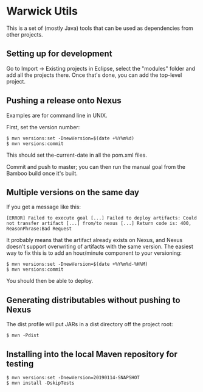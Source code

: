 Warwick Utils
=============

This is a set of (mostly Java) tools that can be used as dependencies from other projects.

Setting up for development
-------------

Go to Import -> Existing projects in Eclipse, select the "modules" folder and add all the projects there. 
Once that's done, you can add the top-level project.

Pushing a release onto Nexus
-------------

Examples are for command line in UNIX.

First, set the version number:

    $ mvn versions:set -DnewVersion=$(date +%Y%m%d)
    $ mvn versions:commit
    
This should set <version>the-current-date</version> in all the pom.xml files.

Commit and push to master; you can then run the manual goal from the Bamboo build once it's built.
    
Multiple versions on the same day
-------------

If you get a message like this:

    [ERROR] Failed to execute goal [...] Failed to deploy artifacts: Could not transfer artifact [...] from/to nexus [...] Return code is: 400, ReasonPhrase:Bad Request
    
It probably means that the artifact already exists on Nexus, and Nexus doesn't support overwriting of artifacts
with the same version. The easiest way to fix this is to add an hour/minute component to your versioning:

    $ mvn versions:set -DnewVersion=$(date +%Y%m%d-%H%M)
    $ mvn versions:commit

You should then be able to deploy.    
    
Generating distributables without pushing to Nexus
-------------

The dist profile will put JARs in a dist directory off the project root:

    $ mvn -Pdist

Installing into the local Maven repository for testing
------------------------------------------------------

```
$ mvn versions:set -DnewVersion=20190114-SNAPSHOT
$ mvn install -DskipTests
```
